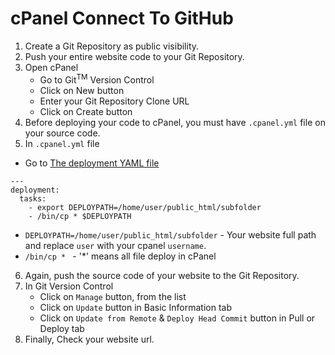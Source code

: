 # cPanel Connect To GitHub

1. Create a Git Repository as public visibility.
2. Push your entire website code to your Git Repository.
3. Open cPanel
   - Go to Git<sup>TM</sup> Version Control
   - Click on New button
   - Enter your Git Repository Clone URL
   - Click on Create button
4. Before deploying your code to cPanel, you must have `.cpanel.yml` file on your source code.
5. In `.cpanel.yml` file

- Go to [The deployment YAML file](https://docs.cpanel.net/knowledge-base/web-services/guide-to-git-deployment/#deploy-individual-files)

```
---
deployment:
  tasks:
    - export DEPLOYPATH=/home/user/public_html/subfolder
    - /bin/cp * $DEPLOYPATH
```

- `DEPLOYPATH=/home/user/public_html/subfolder` - Your website full path and replace `user` with your cpanel `username`.
- `/bin/cp * ` - '\*' means all file deploy in cPanel

6. Again, push the source code of your website to the Git Repository.
7. In Git Version Control
   - Click on `Manage` button, from the list
   - Click on `Update` button in Basic Information tab
   - Click on `Update from Remote` & `Deploy Head Commit` button in Pull or Deploy tab
8. Finally, Check your website url.
